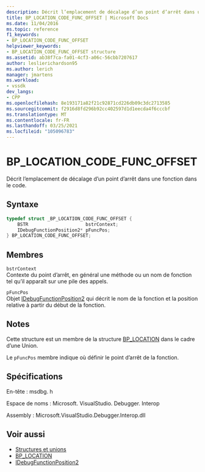 ```yaml
---
description: Décrit l’emplacement de décalage d’un point d’arrêt dans une fonction dans le code.
title: BP_LOCATION_CODE_FUNC_OFFSET | Microsoft Docs
ms.date: 11/04/2016
ms.topic: reference
f1_keywords:
- BP_LOCATION_CODE_FUNC_OFFSET
helpviewer_keywords:
- BP_LOCATION_CODE_FUNC_OFFSET structure
ms.assetid: ab38f7ca-fa01-4cf3-a06c-56cbb7207617
author: leslierichardson95
ms.author: lerich
manager: jmartens
ms.workload:
- vssdk
dev_langs:
- CPP
ms.openlocfilehash: 8e193171a82f21c92871cd226db09c3dc2713585
ms.sourcegitcommit: f2916d8fd296b92cc402597d1d1eecda4f6cccbf
ms.translationtype: MT
ms.contentlocale: fr-FR
ms.lasthandoff: 03/25/2021
ms.locfileid: "105096783"
---
```

# <a name="bp_location_code_func_offset"></a>BP_LOCATION_CODE_FUNC_OFFSET
Décrit l’emplacement de décalage d’un point d’arrêt dans une fonction dans le code.

## <a name="syntax"></a>Syntaxe

```cpp
typedef struct _BP_LOCATION_CODE_FUNC_OFFSET {
    BSTR                     bstrContext;
    IDebugFunctionPosition2* pFuncPos;
} BP_LOCATION_CODE_FUNC_OFFSET;
```

## <a name="members"></a>Membres
`bstrContext`\
Contexte du point d’arrêt, en général une méthode ou un nom de fonction tel qu’il apparaît sur une pile des appels.

`pFuncPos`\
Objet [IDebugFunctionPosition2](../../../extensibility/debugger/reference/idebugfunctionposition2.md) qui décrit le nom de la fonction et la position relative à partir du début de la fonction.

## <a name="remarks"></a>Notes
Cette structure est un membre de la structure [BP_LOCATION](../../../extensibility/debugger/reference/bp-location.md) dans le cadre d’une Union.

Le `pFuncPos` membre indique où définir le point d’arrêt de la fonction.

## <a name="requirements"></a>Spécifications
En-tête : msdbg. h

Espace de noms : Microsoft. VisualStudio. Debugger. Interop

Assembly : Microsoft.VisualStudio.Debugger.Interop.dll

## <a name="see-also"></a>Voir aussi
- [Structures et unions](../../../extensibility/debugger/reference/structures-and-unions.md)
- [BP_LOCATION](../../../extensibility/debugger/reference/bp-location.md)
- [IDebugFunctionPosition2](../../../extensibility/debugger/reference/idebugfunctionposition2.md)
